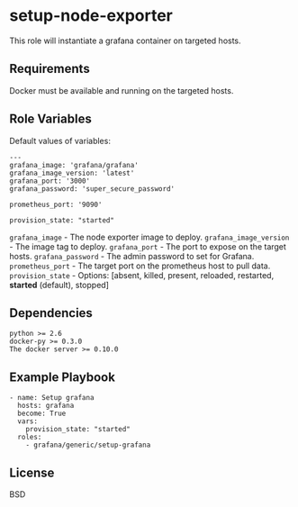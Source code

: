 setup-node-exporter
=========

This role will instantiate a grafana container on targeted hosts.

Requirements
------------

Docker must be available and running on the targeted hosts.

Role Variables
--------------
Default values of variables:
```
---
grafana_image: 'grafana/grafana'
grafana_image_version: 'latest'
grafana_port: '3000'
grafana_password: 'super_secure_password'

prometheus_port: '9090'

provision_state: "started"

```
`grafana_image` - The node exporter image to deploy.
`grafana_image_version` - The image tag to deploy.
`grafana_port` - The port to expose on the target hosts.
`grafana_password` - The admin password to set for Grafana.
`prometheus_port` - The target port on the prometheus host to pull data.
`provision_state` - Options: [absent, killed, present, reloaded, restarted, **started** (default), stopped]


Dependencies
------------
```
python >= 2.6
docker-py >= 0.3.0
The docker server >= 0.10.0
```

Example Playbook
----------------
```
- name: Setup grafana
  hosts: grafana
  become: True
  vars:
    provision_state: "started"
  roles:
    - grafana/generic/setup-grafana
```

License
-------

BSD
